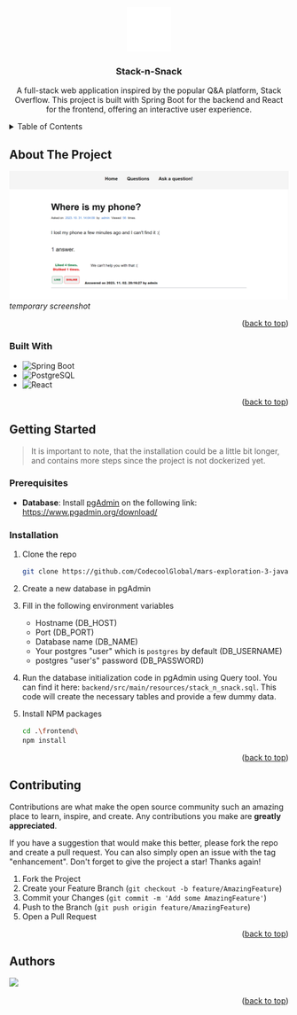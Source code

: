 <!-- PROJECT LOGO -->
<br />
<div align="center">
  <a href="https://github.com/CodecoolGlobal/mars-exploration-3-java-tmsnvkcc">
    <img src="frontend/src/images/question-answer-line.svg" alt="Logo" width="80" height="80">
  </a>

  <h3 align="center">Stack-n-Snack</h3>

  <p align="center">
    A full-stack web application inspired by the popular Q&A platform, Stack Overflow. This project is built with Spring Boot for the backend and React for the frontend, offering an interactive user experience.
  </p>
</div>

<!-- TABLE OF CONTENTS -->
<details>
  <summary>Table of Contents</summary>
  <ol>
    <li>
      <a href="#about-the-project">About The Project</a>
      <ul>
        <li><a href="#built-with">Built With</a></li>
      </ul>
    </li>
    <li>
      <a href="#getting-started">Getting Started</a>
      <ul>
        <li><a href="#prerequisites">Prerequisites</a></li>
        <li><a href="#installation">Installation</a></li>
      </ul>
    </li>
    <li><a href="#contributing">Contributing</a></li>
    <li><a href="#authors">Authors</a></li>
  </ol>
</details>



<!-- ABOUT THE PROJECT -->
## About The Project

![Product Screen Shot][product-screenshot]
*temporary screenshot*

<p align="right">(<a href="#readme-top">back to top</a>)</p>



### Built With

* ![Spring Boot][Spring Boot]
* ![PostgreSQL][PostgreSQL]
* ![React][React]

<p align="right">(<a href="#readme-top">back to top</a>)</p>



<!-- GETTING STARTED -->
## Getting Started
> It is important to note, that the installation could be a little bit longer, and contains more steps since the project is not dockerized yet.

### Prerequisites

* **Database**:
    Install [pgAdmin](https://www.pgadmin.org/) on the following link: https://www.pgadmin.org/download/

### Installation

1. Clone the repo
   ```sh
   git clone https://github.com/CodecoolGlobal/mars-exploration-3-java-tmsnvkcc.git
   ```
2. Create a new database in pgAdmin

3. Fill in the following environment variables
    - Hostname (DB_HOST)
    - Port (DB_PORT)
    - Database name (DB_NAME)
    - Your postgres "user" which is `postgres` by default (DB_USERNAME)
    - postgres "user's" password (DB_PASSWORD)

4. Run the database initialization code in pgAdmin using Query tool. You can find it here: `backend/src/main/resources/stack_n_snack.sql`. This code will create the necessary tables and provide a few dummy data.

5. Install NPM packages
    ```sh
    cd .\frontend\
    npm install
    ```

<p align="right">(<a href="#readme-top">back to top</a>)</p>



<!-- CONTRIBUTING -->
## Contributing

Contributions are what make the open source community such an amazing place to learn, inspire, and create. Any contributions you make are **greatly appreciated**.

If you have a suggestion that would make this better, please fork the repo and create a pull request. You can also simply open an issue with the tag "enhancement".
Don't forget to give the project a star! Thanks again!

1. Fork the Project
2. Create your Feature Branch (`git checkout -b feature/AmazingFeature`)
3. Commit your Changes (`git commit -m 'Add some AmazingFeature'`)
4. Push to the Branch (`git push origin feature/AmazingFeature`)
5. Open a Pull Request

<p align="right">(<a href="#readme-top">back to top</a>)</p>



<!-- AUTHORS -->
## Authors

<a href="https://github.com/CodecoolGlobal/mars-exploration-3-java-tmsnvkcc/graphs/contributors">
 <img src="https://contrib.rocks/image?repo=CodecoolGlobal/mars-exploration-3-java-tmsnvkcc" />
</a>

<p align="right">(<a href="#readme-top">back to top</a>)</p>



<!-- MARKDOWN LINKS & IMAGES -->
<!-- https://www.markdownguide.org/basic-syntax/#reference-style-links -->
[product-screenshot]: frontend/src/images/temporary-screenshot.png
[Spring Boot]: https://img.shields.io/badge/Spring_Boot-6DB33F?style=for-the-badge&logo=Spring&logoColor=FFFFFF
[PostgreSQL]: https://img.shields.io/badge/PostgreSQL-FFFFFF?style=for-the-badge&logo=PostgreSQL&logoColor=0064a5
[React]: https://img.shields.io/badge/React-000000?style=for-the-badge&logo=React&logoColor=7cc5d9

